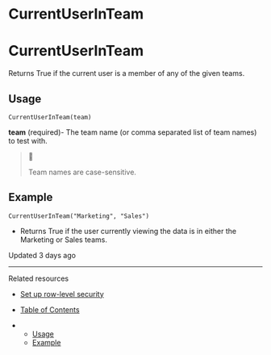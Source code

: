 # CurrentUserInTeam

# CurrentUserInTeam

Returns True if the current user is a member of any of the given teams.

## Usage

`CurrentUserInTeam(team)`

**team** (required)- The team name (or comma separated list of team names) to test with.

> 📘
>
> Team names are case-sensitive.

## Example

`CurrentUserInTeam("Marketing", "Sales")`

* Returns True if the user currently viewing the data is in either the Marketing or Sales teams.

Updated 3 days ago

---

Related resources

* [Set up row-level security](/docs/set-up-row-level-security)

* [Table of Contents](#)
* + [Usage](#usage)
  + [Example](#example)